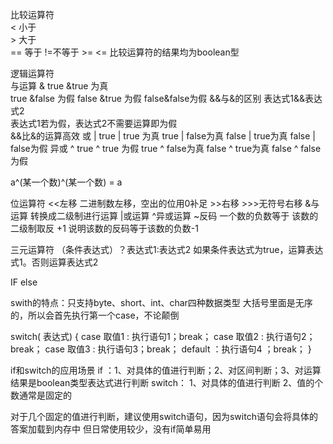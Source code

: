 比较运算符  
< 小于  
\> 大于  
== 等于  !=不等于  >=  <=   比较运算符的结果均为boolean型  

逻辑运算符  
与运算 &		true &true 为真  
   true &false 为假
   false &true 为假
   false&false为假
&&与&的区别
表达式1&&表达式2	
表达式1若为假，表达式2不需要运算即为假	
&&比&的运算高效
或 |		true  |  true 为真
true  | false为真
false  | true为真
false  | false为假
异或 ^
true  ^  true 为假
true  ^ false为真
false  ^ true为真
false  ^ false为假

a^(某一个数)^(某一个数) = a


位运算符
<<左移   		二进制数左移，空出的位用0补足
\>\>右移
\>\>\>无符号右移
&与运算 		转换成二级制进行运算
|或运算
^异或运算 
~反码	一个数的负数等于 该数的二级制取反 +1
说明该数的反码等于该数的负数-1



三元运算符 
（条件表达式）？表达式1:表达式2
如果条件表达式为true，运算表达式1。否则运算表达式2


IF else

swith的特点：只支持byte、short、int、char四种数据类型
大括号里面是无序的，所以会首先执行第一个case，不论颠倒

switch( 表达式)
{	case 取值1 : 执行语句1；break；
case 取值2 : 执行语句2；break；
case 取值3 : 执行语句3；break；
default ：执行语句4 ；break；
}

if和switch的应用场景
if ：1、对具体的值进行判断；2、对区间判断；3、对运算结果是boolean类型表达式进行判断
switch：
1、对具体的值进行判断 2、值的个数通常是固定的

对于几个固定的值进行判断，建议使用switch语句，因为switch语句会将具体的答案加载到内存中
但日常使用较少，没有if简单易用
